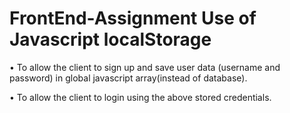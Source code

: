 # FrontEnd-Assignment  Use of Javascript localStorage
 

• To allow the client to sign up and save user data (username and password) in global javascript array(instead of database).

• To allow the client to login using the above stored credentials.
